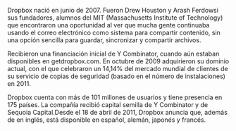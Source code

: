 Dropbox nació en junio de 2007. Fueron Drew Houston y Arash Ferdowsi sus fundadores, alumnos del MIT 
(Massachusetts Institute of Technology) que encontraron una oportunidad al ver que mucha gente continuaba 
usando el correo electrónico como sistema para compartir contenido, sin una opción sencilla para guardar, 
sincronizar y compartir archivos.

Recibieron una financiación inicial de Y Combinator, cuando aún estaban disponibles en getdropbox.com. En octubre de 2009 
adquirieron su dominio actual, con el que celebraron un 14,14% del mercado mundial de clientes de su servicio de copias 
de seguridad (basado en el número de instalaciones) en 2011.

Dropbox cuenta con más de 101 millones de usuarios y tiene presencia en 175 países. La compañía recibió capital semilla
de Y Combinator y de Sequoia Capital.Desde el 18 de abril de 2011, Dropbox anuncia que, además de en inglés, está 
disponible en español, alemán, japonés y francés.
